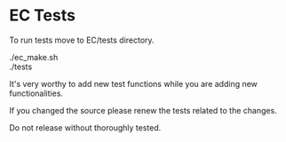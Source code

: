  # EC Tests

To run tests move to EC/tests directory.  

./ec_make.sh  
./tests  

It's very worthy to add new test functions while you are adding new functionalities.  

If you changed the source please renew the tests related to the changes.  

Do not release without thoroughly tested.
